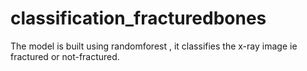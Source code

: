 # classification_fracturedbones
The model is built using randomforest , it classifies the x-ray image ie fractured or not-fractured.
